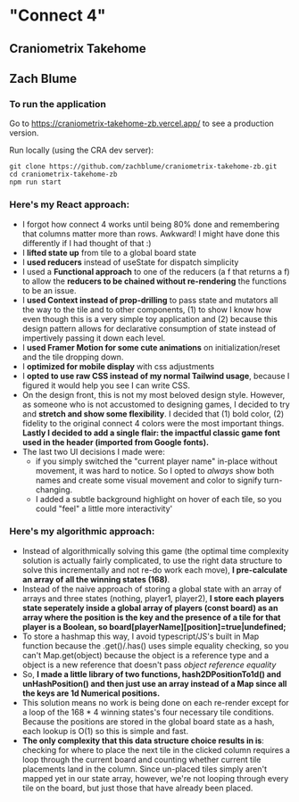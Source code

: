 # "Connect 4"

## Craniometrix Takehome

## Zach Blume

### To run the application

Go to https://craniometrix-takehome-zb.vercel.app/ to see a production version.

Run locally (using the CRA dev server):

```
git clone https://github.com/zachblume/craniometrix-takehome-zb.git
cd craniometrix-takehome-zb
npm run start
```

### Here's my React approach:

-   I forgot how connect 4 works until being 80% done and remembering that columns matter more than rows. Awkward! I might have done this differently if I had thought of that :)
-   I **lifted state up** from tile to a global board state
-   I **used reducers** instead of useState for dispatch simplicity
-   I used a **Functional approach** to one of the reducers (a f that returns a f) to allow the **reducers to be chained without re-rendering** the functions to be an issue.
-   I **used Context instead of prop-drilling** to pass state and mutators all the way to the tile and to other components, (1) to show I know how even though this is a very simple toy application and (2) because this design pattern allows for declarative consumption of state instead of impertively passing it down each level.
-   I **used Framer Motion for some cute animations** on initialization/reset and the tile dropping down.
-   I **optimized for mobile display** with css adjustments
-   I **opted to use raw CSS instead of my normal Tailwind usage**, because I figured it would help you see I can write CSS.
-   On the design front, this is not my most beloved design style. However, as someone who is not accustomed to designing games, I decided to try and **stretch and show some flexibility**. I decided that (1) bold color, (2) fidelity to the original connect 4 colors were the most important things. **Lastly I decided to add a single flair: the impactful classic game font used in the header (imported from Google fonts).**
-   The last two UI decisions I made were:
    -   if you simply switched the "current player name" in-place without movement, it was hard to notice. So I opted to _always_ show both names and create some visual movement and color to signify turn-changing.
    -   I added a subtle background highlight on hover of each tile, so you could "feel" a little more interactivity'

### Here's my algorithmic approach:

-   Instead of algorithmically solving this game (the optimal time complexity solution is actually fairly complicated, to use the right data structure to solve this incrementally and not re-do work each move), **I pre-calculate an array of all the winning states (168)**.
-   Instead of the naive approach of storing a global state with an array of arrays and three states (nothing, player1, player2), **I store each players state seperately inside a global array of players (const board) as an array where the position is the key and the presence of a tile for that player is a Boolean, so board[playerName][position]=true|undefined;**
-   To store a hashmap this way, I avoid typescript/JS's built in Map function because the .get()/.has() uses simple equality checking, so you can't Map.get(object) because the object is a reference type and a object is a new reference that doesn't pass _object reference equality_
-   So, **I made a little library of two functions, hash2DPositionTo1d() and unHashPosition() and then just use an array instead of a Map since all the keys are 1d Numerical positions.**
-   This solution means no work is being done on each re-render except for a loop of the 168 \* 4 winning states's four necessary tile conditions. Because the positions are stored in the global board state as a hash, each lookup is O(1) so this is simple and fast.
-   **The only complexity that this data structure choice results in is**: checking for where to place the next tile in the clicked column requires a loop through the current board and counting whether current tile placements land in the column. Since un-placed tiles simply aren't mapped yet in our state array, however, we're not looping through every tile on the board, but just those that have already been placed.
